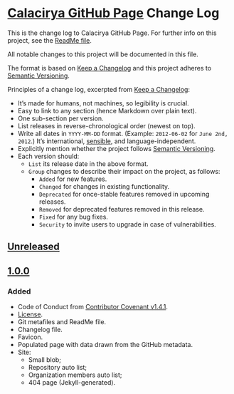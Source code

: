 # [Calacirya GitHub Page](https://github.com/calacirya/calacirya.github.io) Change Log

This is the change log to Calacirya GitHub Page. For further info on this project, see the [ReadMe file](README.md).

All notable changes to this project will be documented in this file.

The format is based on [Keep a Changelog](http://keepachangelog.com/) and this project adheres to [Semantic Versioning](http://semver.org/).

Principles of a change log, excerpted from [Keep a Changelog](http://keepachangelog.com/):

 * It’s made for humans, not machines, so legibility is crucial.
 * Easy to link to any section (hence Markdown over plain text).
 * One sub-section per version.
 * List releases in reverse-chronological order (newest on top).
 * Write all dates in `YYYY-MM-DD` format. (Example: `2012-06-02` for `June 2nd, 2012`.) It’s international, [sensible](http://xkcd.com/1179/), and language-independent.
 * Explicitly mention whether the project follows [Semantic Versioning](http://semver.org/).
 * Each version should:
   * `List` its release date in the above format.
   * `Group` changes to describe their impact on the project, as follows:
     * `Added` for new features.
     * `Changed` for changes in existing functionality.
     * `Deprecated` for once-stable features removed in upcoming releases.
     * `Removed` for deprecated features removed in this release.
     * `Fixed` for any bug fixes.
     * `Security` to invite users to upgrade in case of vulnerabilities.

## [Unreleased]

## [1.0.0]

### Added
 * Code of Conduct from [Contributor Covenant v1.4.1](https://www.contributor-covenant.org/).
 * [License](LICENSE.md).
 * Git metafiles and ReadMe file.
 * Changelog file.
 * Favicon.
 * Populated page with data drawn from the GitHub metadata.
 * Site:
   - Small blob;
   - Repository auto list;
   - Organization members auto list;
   - 404 page (Jekyll-generated).

[Unreleased]: https://github.com/calacirya/calacirya.github.io/compare/1.0.0...HEAD
[1.0.0]: https://github.com/calacirya/calacirya.github.io/releases/tag/1.0.0
